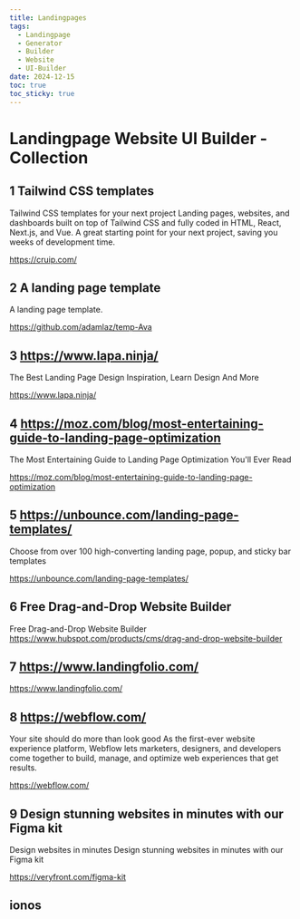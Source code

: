 ```yaml
---
title: Landingpages
tags:
  - Landingpage
  - Generator
  - Builder
  - Website
  - UI-Builder
date: 2024-12-15
toc: true
toc_sticky: true
---
```


# Landingpage Website UI Builder - Collection

## 1 Tailwind CSS templates

Tailwind CSS templates for your next project
Landing pages, websites, and dashboards built on top of Tailwind CSS and fully coded in HTML, React, Next.js, and Vue. A great starting point for your next project, saving you weeks of development time.

https://cruip.com/

## 2 A landing page template
A landing page template.

https://github.com/adamlaz/temp-Ava

## 3 https://www.lapa.ninja/

The Best Landing Page Design Inspiration, Learn Design And More

https://www.lapa.ninja/

## 4 https://moz.com/blog/most-entertaining-guide-to-landing-page-optimization

The Most Entertaining Guide to Landing Page Optimization You'll Ever Read

https://moz.com/blog/most-entertaining-guide-to-landing-page-optimization
## 5 https://unbounce.com/landing-page-templates/
Choose from over 100 high-converting landing page, popup, and sticky bar templates

https://unbounce.com/landing-page-templates/

## 6 Free Drag-and-Drop Website Builder
Free Drag-and-Drop Website Builder
https://www.hubspot.com/products/cms/drag-and-drop-website-builder
## 7 https://www.landingfolio.com/


https://www.landingfolio.com/
## 8 https://webflow.com/

Your site should do more than look good
As the first-ever website experience platform, Webflow lets marketers, designers, and developers come together to build, manage, and optimize web experiences that get results.

https://webflow.com/


## 9 Design stunning websites in minutes with our Figma kit
Design websites in minutes
Design stunning websites in minutes with our Figma kit

https://veryfront.com/figma-kit

## ionos

